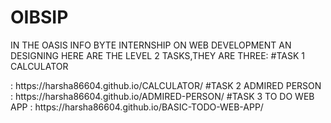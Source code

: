 # OIBSIP
IN THE OASIS INFO BYTE INTERNSHIP ON WEB DEVELOPMENT AN DESIGNING 
HERE ARE THE LEVEL 2 TASKS,THEY ARE THREE:
#TASK 1 CALCULATOR 
<LINK>: https://harsha86604.github.io/CALCULATOR/
#TASK 2 ADMIRED PERSON 
<LINK>: https://harsha86604.github.io/ADMIRED-PERSON/
#TASK 3 TO DO WEB APP
<LINK>: https://harsha86604.github.io/BASIC-TODO-WEB-APP/
